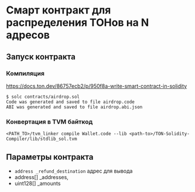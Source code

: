 # Смарт контракт для распределения ТОНов на N адресов

## Запуск контракта

### Компиляция

https://docs.ton.dev/86757ecb2/p/950f8a-write-smart-contract-in-solidity

```
$ solc contracts/airdrop.sol 
Code was generated and saved to file airdrop.code
ABI was generated and saved to file airdrop.abi.json
```

### Конвертация в TVM байткод

```
<PATH_TO>/tvm_linker compile Wallet.code --lib <path-to>/TON-Solidity-Compiler/lib/stdlib_sol.tvm
```

## Параметры контракта

- `address _refund_destination` адрес для вывода 
- address[] _addresses,
- uint128[] _amounts


